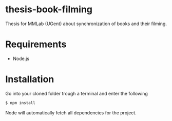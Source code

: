 thesis-book-filming
===================

Thesis for MMLab (UGent) about synchronization of books and their filming.

Requirements
============

- Node.js

Installation
============

Go into your cloned folder trough a terminal and enter the following

``` bash
$ npm install
```

Node will automatically fetch all dependencies for the project.